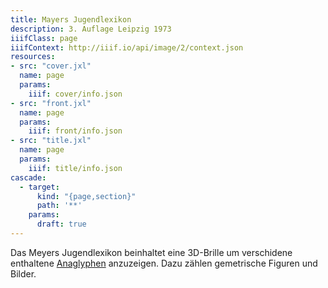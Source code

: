 ```yaml
---
title: Mayers Jugendlexikon
description: 3. Auflage Leipzig 1973
iiifClass: page
iiifContext: http://iiif.io/api/image/2/context.json
resources:
- src: "cover.jxl"
  name: page
  params:
    iiif: cover/info.json
- src: "front.jxl"
  name: page
  params:
    iiif: front/info.json
- src: "title.jxl"
  name: page
  params:
    iiif: title/info.json
cascade:
  - target:
      kind: "{page,section}"
      path: '**'
    params:
      draft: true
---
```


Das Meyers Jugendlexikon beinhaltet eine 3D-Brille um verschidene enthaltene [Anaglyphen](https://de.wikipedia.org/wiki/Anaglyph_3D) anzuzeigen. Dazu zählen gemetrische Figuren und Bilder.
